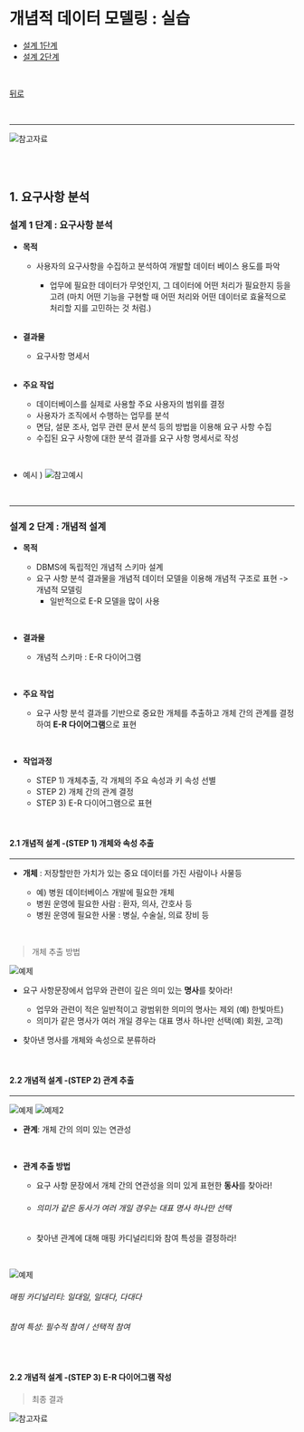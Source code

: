 # 개념적 데이터 모델링 : 실습

- [설계 1단계](#설계-1-단계--요구사항-분석)
- [설계 2단계](#설계-2-단계--개념적-설계)

<br>

[뒤로](https://github.com/Dev-steadyBoy/CS-tech-interview)

<br>

---

![참고자료](https://images.velog.io/images/blacklandbird/post/bf53f835-b0b9-4685-9294-441569094194/image.png)

<br>
<br>

## 1. 요구사항 분석

### 설계 1 단계 : 요구사항 분석

- **목적**

  - 사용자의 요구사항을 수집하고 분석하여 개발할 데이터 베이스 용도를 파악

    - 업무에 필요한 데이터가 무엇인지, 그 데이터에 어떤 처리가 필요한지 등을 고려 (마치 어떤 기능을 구현할 때 어떤 처리와 어떤 데이터로 효율적으로 처리할 지를 고민하는 것 처럼.)

  <br>

- **결과물**

  - 요구사항 명세서

  <br>

- **주요 작업**

  - 데이터베이스를 실제로 사용할 주요 사용자의 범위를 결정
  - 사용자가 조직에서 수행하는 업무를 분석
  - 면담, 설문 조사, 업무 관련 문서 분석 등의 방법을 이용해 요구 사항 수집
  - 수집된 요구 사항에 대한 분석 결과를 요구 사항 명세서로 작성

<br>

- 예시 &#41;
  ![참고예시](https://blog.kakaocdn.net/dn/W6vcm/btrjPN3lxqq/xVhFkKuNGTgkLjJLefDHhk/img.png)

<br>

---

### 설계 2 단계 : 개념적 설계

- **목적**

  - DBMS에 독립적인 개념적 스키마 설계
  - 요구 사항 분석 결과물을 개념적 데이터 모델을 이용해 개념적 구조로 표현 -> 개념적 모델링
    - 일반적으로 E-R 모델을 많이 사용

<br>

- **결과물**

  - 개념적 스키마 : E-R 다이어그램

<br>

- **주요 작업**

  - 요구 사항 분석 결과를 기반으로 중요한 개체를 추출하고 개체 간의 관계를 결정하여 **E-R 다이어그램**으로 표현

<br>

- **작업과정**

  - STEP 1&#41; 개체추출, 각 개체의 주요 속성과 키 속성 선별
  - STEP 2&#41; 개체 간의 관계 결정
  - STEP 3&#41; E-R 다이어그램으로 표현

<br>

#### 2.1 개념적 설계 -(STEP 1) 개체와 속성 추출

---

- **개체** : 저장할만한 가치가 있는 중요 데이터를 가진 사람이나 사물등

  - 예&#41; 병원 데이터베이스 개발에 필요한 개체
  - 병원 운영에 필요한 사람 : 환자, 의사, 간호사 등
  - 병원 운영에 필요한 사물 : 병실, 수술실, 의료 장비 등

<br>

> 개체 추출 방법

![예제](https://slidesplayer.org/slide/17546082/103/images/16/03+%EA%B0%9C%EB%85%90%EC%A0%81+%EC%84%A4%EA%B3%84+%EA%B0%9C%EB%85%90%EC%A0%81+%EC%84%A4%EA%B3%84+%E2%80%93+%28STEP+1%29+%EA%B0%9C%EC%B2%B4%EC%99%80+%EC%86%8D%EC%84%B1+%EC%B6%94%EC%B6%9C+%EC%98%88.jpg)

- 요구 사항문장에서 업무와 관련이 깊은 의미 있는 **명사**를 찾아라!

  - 업무와 관련이 적은 일반적이고 광범위한 의미의 명사는 제외 (예&#41; 한빛마트)
  - 의미가 같은 명사가 여러 개일 경우는 대표 명사 하나만 선택(예&#41; 회원, 고객)

- 찾아낸 명사를 개체와 속성으로 분류하라

<br>

#### 2.2 개념적 설계 -(STEP 2) 관계 추출

---

![예제](https://slidesplayer.org/slide/17546082/103/images/20/03+%EA%B0%9C%EB%85%90%EC%A0%81+%EC%84%A4%EA%B3%84+%EA%B0%9C%EB%85%90%EC%A0%81+%EC%84%A4%EA%B3%84+%E2%80%93+%28STEP+2%29+%EA%B4%80%EA%B3%84+%EC%B6%94%EC%B6%9C+%EC%98%88.jpg)
![예제2](https://slidesplayer.org/slide/17546082/103/images/24/03+%EA%B0%9C%EB%85%90%EC%A0%81+%EC%84%A4%EA%B3%84+%EA%B0%9C%EB%85%90%EC%A0%81+%EC%84%A4%EA%B3%84+%E2%80%93+%28STEP+2%29+%EA%B4%80%EA%B3%84+%EC%B6%94%EC%B6%9C+%EC%98%88.jpg)

- **관계**: 개체 간의 의미 있는 연관성

  <br>

- **관계 추출 방법**

  - 요구 사항 문장에서 개체 간의 연관성을 의미 있게 표현한 **동사**를 찾아라!

  - ###### 의미가 같은 동사가 여러 개일 경우는 대표 명사 하나만 선택

  - 찾아낸 관계에 대해 매핑 카디널리티와 참여 특성을 결정하라!

<br>

![예제](https://slidesplayer.org/slide/17546082/103/images/25/03+%EA%B0%9C%EB%85%90%EC%A0%81+%EC%84%A4%EA%B3%84+%EA%B0%9C%EB%85%90%EC%A0%81+%EC%84%A4%EA%B3%84+%E2%80%93+%28STEP+2%29+%EA%B4%80%EA%B3%84+%EC%B6%94%EC%B6%9C+%EC%98%88.jpg)

###### 매핑 카디널리티: 일대일, 일대다, 다대다

###### 참여 특성: 필수적 참여 / 선택적 참여

<br>

#### 2.2 개념적 설계 -(STEP 3) E-R 다이어그램 작성

> 최종 결과

![참고자료](https://velog.velcdn.com/images/rg970604/post/d7ecf17d-b548-4e98-aba0-6d6c2c18b747/image.png)
